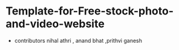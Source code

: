 # Template-for-Free-stock-photo-and-video-website
- contributors nihal athri , anand bhat ,prithvi ganesh
